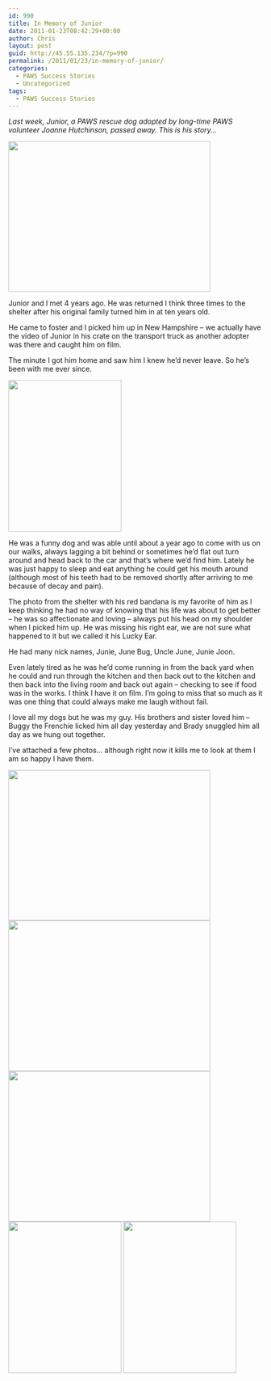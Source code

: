 ```yaml
---
id: 990
title: In Memory of Junior
date: 2011-01-23T08:42:29+00:00
author: Chris
layout: post
guid: http://45.55.135.234/?p=990
permalink: /2011/01/23/in-memory-of-junior/
categories:
  - PAWS Success Stories
  - Uncategorized
tags:
  - PAWS Success Stories
---
```

_Last week, Junior, a PAWS rescue dog adopted by long-time PAWS volunteer Joanne Hutchinson, passed away. This is his story&#8230;_

<img src="https://pawsnewengland.com/wp-content/uploads/2011/01/12-28-2010-099-400x298.jpg" alt="" title="12-28-2010 099" width="400" height="298" class="aligncenter size-medium wp-image-991" />

Junior and I met 4 years ago. He was returned I think three times to the shelter after his original family turned him in at ten years old. 

He came to foster and I picked him up in New Hampshire &#8211; we actually have the video of Junior in his crate on the transport truck as another adopter was there and caught him on film.

The minute I got him home and saw him I knew he&#8217;d never leave. So he&#8217;s been with me ever since.

<img src="https://pawsnewengland.com/wp-content/uploads/2011/01/Junorwalking-224x300.jpg" alt="" title="Junorwalking" width="224" height="300" class="alignleft size-medium wp-image-992" />

He was a funny dog and was able until about a year ago to come with us on our walks, always lagging a bit behind or sometimes he&#8217;d flat out turn around and head back to the car and that&#8217;s where we&#8217;d find him. Lately he was just happy to sleep and eat anything he could get his mouth around (although most of his teeth had to be removed shortly after arriving to me because of decay and pain).

The photo from the shelter with his red bandana is my favorite of him as I keep thinking he had no way of knowing that his life was about to get better &#8211; he was so affectionate and loving &#8211; always put his head on my shoulder when I picked him up. He was missing his right ear, we are not sure what happened to it but we called it his Lucky Ear. 

He had many nick names, Junie, June Bug, Uncle June, Junie Joon. 

Even lately tired as he was he&#8217;d come running in from the back yard when he could and run through the kitchen and then back out to the kitchen and then back into the living room and back out again &#8211; checking to see if food was in the works. I think I have it on film. I&#8217;m going to miss that so much as it was one thing that could always make me laugh without fail.

I love all my dogs but he was my guy. His brothers and sister loved him &#8211; Buggy the Frenchie licked him all day yesterday and Brady snuggled him all day as we hung out together. 

I&#8217;ve attached a few photos&#8230; although right now it kills me to look at them I am so happy I have them.

<img src="https://pawsnewengland.com/wp-content/uploads/2011/01/12-28-2010-052-400x298.jpg" alt="" title="12-28-2010 052" width="400" height="298" class="aligncenter size-medium wp-image-993" />

<img src="https://pawsnewengland.com/wp-content/uploads/2011/01/12-28-2010-097-400x298.jpg" alt="" title="12-28-2010 097" width="400" height="298" class="aligncenter size-medium wp-image-994" />

<img src="https://pawsnewengland.com/wp-content/uploads/2011/01/12-28-2010-103-400x298.jpg" alt="" title="12-28-2010 103" width="400" height="298" class="aligncenter size-medium wp-image-995" />

<img src="https://pawsnewengland.com/wp-content/uploads/2011/01/photo-224x300.jpg" alt="" title="photo" width="224" height="300" class="aligncenter size-medium wp-image-996" />

<img src="https://pawsnewengland.com/wp-content/uploads/2011/01/Tippy-12-10-014-224x300.jpg" alt="" title="Tippy 12-10 014" width="224" height="300" class="aligncenter size-medium wp-image-997" />